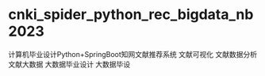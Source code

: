 # cnki_spider_python_rec_bigdata_nb2023
计算机毕业设计Python+SpringBoot知网文献推荐系统 文献可视化 文献数据分析 文献大数据 大数据毕业设计 大数据毕设
